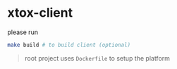 # xtox-client

please run 

```bash
make build # to build client (optional)
```

> root project uses `Dockerfile` to setup the platform